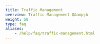 ```yaml
---
title: Traffic Management
overview: Traffic Management Q&amp;A
weight: 50
type: faq
aliases:
    - /help/faq/traffic-management.html
---
```

